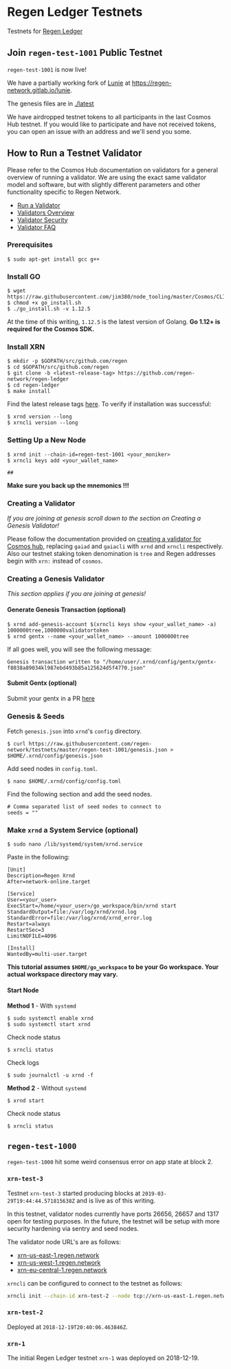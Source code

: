 # Regen Ledger Testnets

Testnets for [Regen Ledger](https://github.com/regen-network/regen-ledger)

## Join `regen-test-1001` Public Testnet

`regen-test-1001` is now live!

We have a partially working fork of [Lunie](https://github.com/luniehq/lunie) at https://regen-network.gitlab.io/lunie.

The genesis files are in [./latest](latest)

We have airdropped testnet tokens to all participants in the last Cosmos Hub
testnet. If you would like to participate and have not received tokens, you
can open an issue with an address and we'll send you some.

## How to Run a Testnet Validator

Please refer to the Cosmos Hub documentation on validators for a general overview of running a validator. We are using the exact same validator model and software, but with slightly different parameters and other functionality specific to Regen Network.

* [Run a Validator](https://cosmos.network/docs/cosmos-hub/validators/validator-setup.html)
* [Validators Overview](https://cosmos.network/docs/cosmos-hub/validators/overview.html)
* [Validator Security](https://cosmos.network/docs/cosmos-hub/validators/security.html)
* [Validator FAQ](https://cosmos.network/docs/cosmos-hub/validators/validator-faq.html)

### Prerequisites
```
$ sudo apt-get install gcc g++
```
### Install GO
```
$ wget https://raw.githubusercontent.com/jim380/node_tooling/master/Cosmos/CLI/go_install.sh
$ chmod +x go_install.sh
$ ./go_install.sh -v 1.12.5
```
At the time of this writing, `1.12.5` is the latest version of Golang. **Go 1.12+ is required for the Cosmos SDK.**
### Install XRN
```
$ mkdir -p $GOPATH/src/github.com/regen
$ cd $GOPATH/src/github.com/regen
$ git clone -b <latest-release-tag> https://github.com/regen-network/regen-ledger
$ cd regen-ledger
$ make install
```
Find the latest release tags [here](https://github.com/regen-network/regen-ledger/releases). To verify if installation was successful:
```
$ xrnd version --long
$ xrncli version --long
```
### Setting Up a New Node
```
$ xrnd init --chain-id=regen-test-1001 <your_moniker>
$ xrncli keys add <your_wallet_name>

##
```
**Make sure you back up the mnemonics !!!**

### Creating a Validator
*If you are joining at genesis scroll down to the section on Creating a Genesis Validator!*

Please follow the documentation provided on [creating a validator for Cosmos hub](https://github.com/cosmos/gaia/blob/master/docs/validators/validator-setup.md#create-your-validator), replacing `gaiad` and `gaiacli` with `xrnd` and `xrncli` respectively. Also our testnet staking token denomination is `tree` and Regen addresses begin with `xrn:` instead of `cosmos`.

### Creating a Genesis Validator

*This section applies if you are joining at genesis!*
#### Generate Genesis Transaction (optional)
```
$ xrnd add-genesis-account $(xrncli keys show <your_wallet_name> -a) 1000000tree,1000000validatortoken
$ xrnd gentx --name <your_wallet_name> --amount 1000000tree
```
If all goes well, you will see the following message:
```
Genesis transaction written to "/home/user/.xrnd/config/gentx/gentx-f8038a89034kl987ebd493b85a125624d5f4770.json"
```
#### Submit Gentx (optional)
Submit your gentx in a PR [here](https://github.com/regen-network/testnets) 
### Genesis & Seeds
Fetch `genesis.json` into `xrnd`'s `config` directory.
```
$ curl https://raw.githubusercontent.com/regen-network/testnets/master/regen-test-1001/genesis.json > $HOME/.xrnd/config/genesis.json
```
Add seed nodes in `config.toml`.
```
$ nano $HOME/.xrnd/config/config.toml
```
Find the following section and add the seed nodes.
```
# Comma separated list of seed nodes to connect to
seeds = ""
```
### Make `xrnd` a System Service (optional)
```
$ sudo nano /lib/systemd/system/xrnd.service
```
Paste in the following:
```
[Unit]
Description=Regen Xrnd
After=network-online.target

[Service]
User=<your_user>
ExecStart=/home/<your_user>/go_workspace/bin/xrnd start
StandardOutput=file:/var/log/xrnd/xrnd.log
StandardError=file:/var/log/xrnd/xrnd_error.log
Restart=always
RestartSec=3
LimitNOFILE=4096

[Install]
WantedBy=multi-user.target
```
**This tutorial assumes `$HOME/go_workspace` to be your Go workspace. Your actual workspace directory may vary.**
#### Start Node
**Method 1** - With `systemd`
```
$ sudo systemctl enable xrnd
$ sudo systemctl start xrnd
```
Check node status
```
$ xrncli status
```
Check logs
```
$ sudo journalctl -u xrnd -f
```
**Method 2** - Without `systemd`
```
$ xrnd start
```
Check node status
```
$ xrncli status
```
## `regen-test-1000` 

`regen-test-1000` hit some weird consensus error on app state at block 2.

### `xrn-test-3`

Testnet `xrn-test-3` started producing blocks at `2019-03-29T19:44:44.571815638Z` and is live as of this writing.

In this testnet, validator nodes currently have ports 26656, 26657 and 1317 open for testing purposes. In the future,
the testnet will be setup with more security hardening via sentry and seed nodes.

The validator node URL's are as follows:

* [xrn-us-east-1.regen.network](http://xrn-us-east-1.regen.network:26657)
* [xrn-us-west-1.regen.network](http://xrn-us-west-1.regen.network:26657)
* [xrn-eu-central-1.regen.network](http://xrn-eu-central-1.regen.network:26657)

`xrncli` can be configured to connect to the testnet as follows:

```sh
xrncli init --chain-id xrn-test-2 --node tcp://xrn-us-east-1.regen.network:26657
```

### `xrn-test-2`

Deployed at `2018-12-19T20:40:06.463846Z`.

### `xrn-1`

The initial Regen Ledger testnet `xrn-1` was deployed on 2018-12-19.

```
